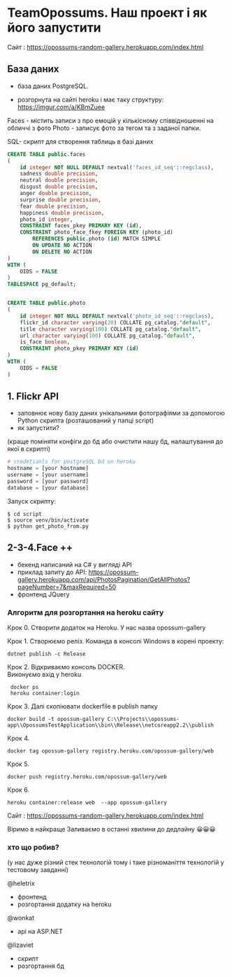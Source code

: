 # TeamOpossums. Наш проект і як його запустити

Сайт : https://opossums-random-gallery.herokuapp.com/index.html

## База даних

* база даних PostgreSQL.

* розгорнута на сайті heroku і має таку структуру:
https://imgur.com/a/KBmZuee

Faces - містить записи  з про емоцій у кількісному співвідношенні на обличчі з фото
Photo - записує фото за тегом та з заданої папки.


SQL- скрипт для створення таблиць в базі даних
```SQL
CREATE TABLE public.faces
(
    id integer NOT NULL DEFAULT nextval('faces_id_seq'::regclass),
    sadness double precision,
    neutral double precision,
    disgust double precision,
    anger double precision,
    surprise double precision,
    fear double precision,
    happiness double precision,
    photo_id integer,
    CONSTRAINT faces_pkey PRIMARY KEY (id),
    CONSTRAINT photo_face_fkey FOREIGN KEY (photo_id)
        REFERENCES public.photo (id) MATCH SIMPLE
        ON UPDATE NO ACTION
        ON DELETE NO ACTION
)
WITH (
    OIDS = FALSE
)
TABLESPACE pg_default;


CREATE TABLE public.photo
(
    id integer NOT NULL DEFAULT nextval('photo_id_seq'::regclass),
    flickr_id character varying(20) COLLATE pg_catalog."default",
    title character varying(100) COLLATE pg_catalog."default",
    url character varying(100) COLLATE pg_catalog."default",
    is_face boolean,
    CONSTRAINT photo_pkey PRIMARY KEY (id)
)
WITH (
    OIDS = FALSE
)
```

## 1. Flickr API
* заповнює  нову базу даних унікальними фотографіями за допомогою Python скрипта (розташований у папці script)
* як запустити?

(краще поміняти конфіги до бд або очистити нашу бд, налаштування до якої в скрипті)

```python
# credetianls for postgreSQL bd on heroku 
hostname = [your hostname]
username = [your username]
password = [your password]
database = [your database]

```
Запуск скрипту:
```console
$ cd script
$ source venv/bin/activate
$ python get_photo_from.py

```

## 2-3-4.Face ++
* бекенд написаний на С# у вигляді API
* приклад запиту до API:
https://opossum-gallery.herokuapp.com/api/PhotosPagination/GetAllPhotos?pageNumber=7&maxRequired=50
* фронтенд JQuery

### Алгоритм для розгортання на heroku cайту 
Крок 0. Створити додаток на Heroku. У нас назва opossum-gallery

Крок 1. Створюємо реліз. 
Команда в консолі Windows в корені проекту: 
```console
dotnet publish -c Release
```
  

Крок 2. Відкриваємо консоль DOСKER.  
   Виконуємо вхід у heroku
```console 
 docker ps
 heroku container:login
 ```
  
Крок 3. Далі скопіювати dockerfile в publish папку
```console 
docker build -t opossum-gallery C:\\Projects\\opossums-app\\OpossumsTestApplication\\bin\\Release\\netcoreapp2.2\\publish
 ```
Крок 4.  
```console 
docker tag opossum-gallery registry.heroku.com/opossum-gallery/web
 ```
Крок 5. 
 ```
docker push registry.heroku.com/opossum-gallery/web
 ```
Крок 6. 
 ```
heroku container:release web  --app opossum-gallery
 ```


Сайт : https://opossums-random-gallery.herokuapp.com/index.html

Віримо в найкраще
Заливаємо в останні хвилини до дедлайну  😀😀😀



### хто що робив?

(у нас дуже різний стек технологій тому і таке різноманіття технологій у тестовому завданні)

@heletrix
- фронтенд 
- розгортання додатку на heroku

@wonkat
- api на ASP.NET 

@lizaviet
- cкрипт
- розгортання бд
